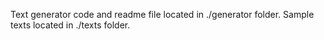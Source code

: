 Text generator code and readme file located in ./generator folder.
Sample texts located in ./texts folder.

